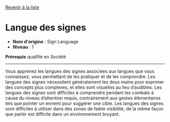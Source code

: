 [Revenir à la liste](list.md)

# Langue des signes

 * **Nom d'origine** : Sign Language
 * **Niveau** : 1


<p><strong>Prérequis</strong> qualifié en Société</p>
<hr>
<p>Vous apprenez les langues des signes associées aux langues que vous connaissez, vous permettant de les pratiquer et de les comprendre. Les langues des signes nécessitent généralement les deux mains pour exprimer des concepts plus complexes, et elles sont visuelles au lieu d’audibles. Les langues des signes sont difficiles à comprendre pendant les combats à cause du niveau d’attention requis, contrairement aux gestes élémentaires tels que pointer un ennemi pour suggérer une cible. Les langues des signes sont difficiles à utiliser dans des zones de faible visibilité, de la même façon que parler est difficile dans un environnement bruyant.</p>